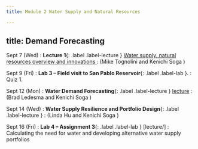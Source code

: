 ```yaml
---
title: Module 2 Water Supply and Natural Resources

---
```

title: Demand Forecasting
---
Sept 7 (Wed) 
: **Lecture 1**{: .label .label-lecture } [Water supply, natural resources overview and innovations ](lecture/lec01)
 : (Mike Tognolini and Kenichi Soga )

Sept 9 (Fri) 
: **Lab 3 – Field visit to San Pablo Reservoir**{: .label .label-lab }. 
: Quiz 1.

Sept 12 (Mon) 
: **Water Demand Forecasting**{: .label .label-lecture } [lecture](#)
: (Brad Ledesma and Kenichi Soga )

Sept 14 (Wed) 
: **Water Supply Resilience and Portfolio Design**{: .label .label-lecture } []()
: (Linda Hu and Kenichi Soga )

Sept 16 (Fri) 
: **Lab 4 – Assignment 3**{: .label .label-lab } [lecture/]
: Calculating the need for water and developing alternative water supply portfolios
